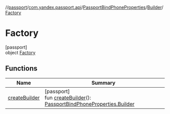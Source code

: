 //[passport](../../../../../index.md)/[com.yandex.passport.api](../../../index.md)/[PassportBindPhoneProperties](../../index.md)/[Builder](../index.md)/[Factory](index.md)

# Factory

[passport]\
object [Factory](index.md)

## Functions

| Name | Summary |
|---|---|
| [createBuilder](create-builder.md) | [passport]<br>fun [createBuilder](create-builder.md)(): [PassportBindPhoneProperties.Builder](../index.md) |
